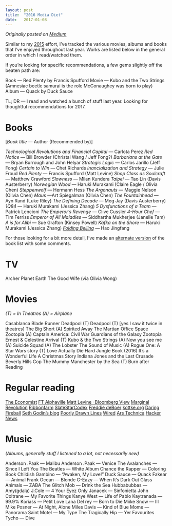 ```yaml
---
layout: post
title:  "2016 Media Diet"
date:   2017-01-08
---
```


*Originally posted on [Medium](https://medium.com/@smflem/2016-media-diet-a9d441f6d7b)*

Similar to my [2015](https://smflem.github.io/2016/01/10/2015_media_diet.html) effort, I’ve tracked the various movies, albums and books that I’ve enjoyed throughout last year. Works are listed below in the general order in which I read/watched them.

If you’re looking for specific recommendations, a few gems slightly off the beaten path are:

Book — Red Plenty by Francis Spufford
Movie — Kubo and the Two Strings (Amnesiac beetle samurai is the role McConaughey was born to play)
Album — Quack by Duck Sauce

TL; DR — I read and watched a bunch of stuff last year. Looking for thoughtful recommendations for 2017.

# **Books**
[*Book title* — Author (Recommended by)]

*Technological Revolutions and Financial Capital* — Carlota Perez
*Red Notice* — Bill Browder (Christal Wang / Jeff Fong?)
*Barbarians at the Gate* — Bryan Burrough and John Helyar
*Strategic Logic* — Carlos Jarillo (Jeff Fong)
*Certain to Win* — Chet Richards
*inancialization and Strategy* — Julie Froud
*Red Plenty* — Francis Spufford (Matt Levine)
*Shop Class as Soulcraft* — Matthew Crawford
*Slowness* — Milan Kundera
*Taipei* — Tao Lin (Davis Austerberry)
*Norwegian Wood* — Haruki Murakami (Claire Eagle / Olivia Chen)
*Steppenwolf* — Hermann Hess
*The Argonauts* — Maggie Nelson (Olivia Chen)
*Maus* —Art Spiegalman (Olivia Chen)
*The Fountainhead* — Ayn Rand (Luke Riley)
*The Defining Decade* — Meg Jay (Davis Austerberry)
*1Q84* — Haruki Murakami (Jessica Zhang)
*5 Dysfunctions of a Team* — Patrick Lencioni
*The Emperor’s Revenge* — Clive Cussler
*4-Hour Chef* — Tim Ferriss
*Emperor of All Maladies* — Siddhartha Mukherjee (Janelle Tam)
*A is for Alibi* — Sue Grafton (Kinsey Powell)
*Kafka on the Shore* — Haruki Murakami (Jessica Zhang)
*[Folding Beijing](http://uncannymagazine.com/article/folding-beijing-2/)* — Hao Jingfang

For those looking for a bit more detail, I’ve made an [alternate version](https://smflem.github.io/2017/01/08/2016_media_diet_books.html) of the book list with some comments.

# **TV**

Archer
Planet Earth
The Good Wife (via Olivia Wong)

# **Movies**
*(T) = In Theatres (A) = Airplane*

Casablanca
Blade Runner
Deadpool (T)
Deadpool (T) [yes I saw it twice in theatres]
The Big Short (A)
Spirited Away
The Martian
Office Space
Zootopia (A)
Captain America: Civil War
Guardians of the Galaxy
Zootopia
Ernest & Celestine
Arrival (T)
Kubo & the Two Strings (A)
Now you see me (A)
Suicide Squad (A)
The Lobster
The Sound of Music (A)
Rogue One: A Star Wars story (T)
Love Actually
Die Hard
Jungle Book (2016)
It’s a Wonderful Life
A Christmas Story
Indiana Jones and the Last Crusade
Beverly Hills Cop
The Mummy
Manchester by the Sea (T)
Burn after Reading

# **Regular reading**

[The Economist](https://www.economist.com/)
[FT Alphaville](http://ftalphaville.ft.com/)
[Matt Levine -Bloomberg View](http://www.bloombergview.com/contributors/matt-levine)
[Marginal Revolution](http://marginalrevolution.com/)
[Ribbonfarm](http://www.ribbonfarm.com/)
[SlateStarCodex](http://slatestarcodex.com/)
[Freddie deBoer](http://fredrikdeboer.com/blog/)
[kottke.org](http://kottke.org/)
[Daring Fireball](http://daringfireball.net/)
[Seth Godin’s blog](http://sethgodin.typepad.com/)
[Poorly Drawn Lines](http://poorlydrawnlines.com/)
[Wired](https://www.wired.com/)
[Ars Technica](https://arstechnica.com/)
[Hacker News](https://news.ycombinator.com/)

# **Music**
*(Albums, generally stuff I listened to a lot, not necessarily new)*

Anderson .Paak — Malibu
Anderson .Paak — Venice
The Avalanches — Since I Left You
The Beatles — White Album
Chance the Rapper — Coloring Book
Childish Gambino — “Awaken, My Love!”
Duck Sauce — Quack
Fakear — Animal
Frank Ocean — Blonde
G-Eazy — When It’s Dark Out
Glass Animals — ZABA
The Glitch Mob — Drink the Sea
Hubbabubbas — Amy(gdala)
J.Cole — 4 Your Eyez Only
Janacek — Sinfonietta
John Coltrane — My Favorite Things
Kanye West — Life of Pablo
Kaytranada — 99.9%
Koriass — Petit Love
Lana Del rey — Born to Die
Miike Snow — III
Mike Posner — At Night, Alone
Miles Davis — Kind of Blue
Mome — Panorama
Saint Motel — My Type
The Tragically Hip — Yer Favourites
Tycho — Dive
